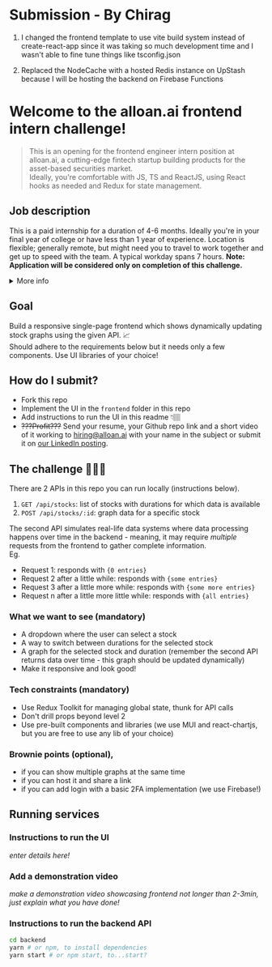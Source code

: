 # Submission - By Chirag

1. I changed the frontend template to use vite build system instead of create-react-app since it was taking so much development time and I wasn't able to fine tune things like tsconfig.json

2. Replaced the NodeCache with a hosted Redis instance on UpStash because I will be hosting the backend on Firebase Functions

# Welcome to the alloan.ai frontend intern challenge!

> This is an opening for the frontend engineer intern position at alloan.ai, a cutting-edge fintech startup building products for the asset-based securities market.  
> Ideally, you're comfortable with JS, TS and ReactJS, using React hooks as needed and Redux for state management.

## Job description

This is a paid internship for a duration of 4-6 months. Ideally you're in your final year of college or have less than 1 year of experience.
Location is flexible; generally remote, but might need you to travel to work together and get up to speed with the team. A typical workday spans 7 hours.
**Note: Application will be considered only on completion of this challenge.**

<details>
<summary>
More info
</summary>

### Who are we?

Alloan.ai is a cutting-edge fintech startup dedicated to building innovative solutions for the asset-backed securities market. Our diverse team of professionals from top institutions is disrupting the traditional financial landscape by leveraging advanced technology and data science.
Our mission is to make complex financial products more accessible, efficient, and transparent.

### What are we looking for?

A passionate and motivated Frontend Engineer Intern to join our growing engineering team.
As an intern, you will collaborate closely with experienced engineers to design and build intuitive, scalable, and responsive user interfaces using React. This is a unique opportunity to gain hands-on experience in a high-impact, fast-paced startup environment while contributing to cutting-edge fintech solutions.

### Your key responsibilities will be to:

-  Collaborate with the founding team to shape and improve product features, contributing ideas and solutions to enhance the user experience.
-  Build and deploy new functionalities for our fintech products, ensuring performance, scalability, and responsiveness.
-  Write clean, maintainable, and well-documented code adhering to industry best practices and code quality standards.
-  Troubleshoot and resolve UI/UX issues, proactively suggesting enhancements to improve usability and design.
-  Participate in high-level and low-level system designs for features and workflows.
-  Commit to a minimum of 7 hours/day
-  Actively engage in code reviews, providing constructive feedback to maintain high code quality across the team.

### Basic Qualifications

-  Strong proficiency in React.js, JavaScript, and TypeScript.
-  Expertise in state management with Redux Toolkit and Context API.
-  Expertise in React hooks such as useEffect, useCallback, and useMemo.
-  Experience with RestAPIs and building responsive designs.
-  Familiarity with react-router and navigation techniques.
-  Strong command of Git for version control and collaboration.

### Preferred Qualifications

-  Advanced experience with React hooks.
-  Familiarity with optimization techniques in React, including React.memo, code splitting, and performance monitoring.
-  Experience with Firebase Authentication and TOTP/Two-Factor Authentication.
-  Experience working with Chart.js or react-chartjs for data visualization.
-  Familiarity with utility libraries like lodash.
-  Familiarity with debounce, polling, cleanup and axios abort.
-  Basic understanding of backend technologies like Python, Flask, NoSQL, and SQL databases.
-  Hands-on experience building projects using Redux Toolkit, with an understanding of advanced concepts like thunk and slice.
-  Interest in fintech or financial markets.

### Why join us?

-  Impactful Work: Build dynamic fintech products that will deepen your understanding of the US lending market and its intricacies. Also get to learn from top lending investment firms.
-  Cutting-Edge Technology: Work on AI model integrations and gain hands-on experience with LLMs to enhance product intelligence and functionality.
-  Startup Culture: Experience an agile, dynamic environment where your contributions will directly influence our product’s direction.
-  Growth Potential: Opportunity to convert your internship into a full-time position based on performance and business needs.
-  Competitive Compensation: Get paid for your impactful contributions while working on innovative solutions in the fintech space.

</details>

## Goal

Build a responsive single-page frontend which shows dynamically updating stock graphs using the given API. 📈  
Should adhere to the requirements below but it needs only a few components. Use UI libraries of your choice!

## How do I submit?

-  Fork this repo
-  Implement the UI in the `frontend` folder in this repo
-  Add instructions to run the UI in this readme 👇🏽
-  ~~???Profit???~~ Send your resume, your Github repo link and a short video of it working to hiring@alloan.ai with your name in the subject or submit it on [our LinkedIn posting](https://www.linkedin.com/jobs/view/4137806064).

## The challenge 🧑🏽‍💻

There are 2 APIs in this repo you can run locally (instructions below).

1. `GET /api/stocks`: list of stocks with durations for which data is available
2. `POST /api/stocks/:id`: graph data for a specific stock

The second API simulates real-life data systems where data processing happens over time in the backend - meaning, it may require _multiple_ requests from the frontend to gather complete information.  
Eg.

-  Request 1: responds with `{0 entries}`
-  Request 2 after a little while: responds with `{some entries}`
-  Request 3 after a little more while: responds with `{some more entries}`
-  Request n after a little more little while: responds with `{all entries}`

### What we want to see (mandatory)

-  A dropdown where the user can select a stock
-  A way to switch between durations for the selected stock
-  A graph for the selected stock and duration (remember the second API returns data over time - this graph should be updated dynamically)
-  Make it responsive and look good!

### Tech constraints (mandatory)

-  Use Redux Toolkit for managing global state, thunk for API calls
-  Don't drill props beyond level 2
-  Use pre-built components and libraries (we use MUI and react-chartjs, but you are free to use any lib of your choice)

### Brownie points (optional),

-  if you can show multiple graphs at the same time
-  if you can host it and share a link
-  if you can add login with a basic 2FA implementation (we use Firebase!)

## Running services

### Instructions to run the UI

_enter details here!_

### Add a demonstration video

_make a demonstration video showcasing frontend not longer than 2-3min, just explain what you have done!_

### Instructions to run the backend API

```bash
cd backend
yarn # or npm, to install dependencies
yarn start # or npm start, to...start?
```
